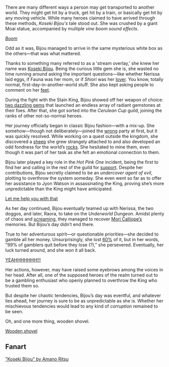 There are many different ways a person may get transported to another world. They might get hit by a truck, get hit by a train, or basically get hit by any moving vehicle. While many heroes claimed to have arrived through these methods, _Koseki Bijou's_ tale stood out. She was crushed by a giant Moai statue, accompanied by multiple _vine boom sound effects_.

[_Boom_](#embed:https://www.youtube.com/live/OTmQwttr1Aw?t=327)

Odd as it was, Bijou managed to arrive in the same mysterious white box as the others—that was what mattered.

Thanks to something many referred to as a 'stream overlay,' she knew her name was [Koseki Bijou](https://www.youtube.com/live/OTmQwttr1Aw?feature=shared&t=381). Being the curious little gem she is, she wasted no time running around asking the important questions—like whether Nerissa laid eggs, if Fauna was her mom, or if _Shiori_ was her [lover](https://www.youtube.com/live/OTmQwttr1Aw?feature=shared&t=972). You know, totally normal, first-day-in-another-world stuff. She also kept asking people to comment on her [feet](https://www.youtube.com/live/OTmQwttr1Aw?feature=shared&t=2669).

During the fight with the Stain King, Bijou showed off her weapon of choice: [two dazzling gems](https://www.youtube.com/live/OTmQwttr1Aw?feature=shared&t=3377) that launched an endless array of radiant gemstones at their foes. After that, she got sorted into the _Cerulean Cup_ guild, joining the ranks of other not-so-normal heroes.

Her journey officially began in classic Bijou fashion—with a mix-up. She somehow—though not deliberately—joined the [wrong](https://www.youtube.com/live/OTmQwttr1Aw?feature=shared&t=4058) party at first, but it was quickly resolved. While working on a quest outside the kingdom, she discovered a [sheep](https://www.youtube.com/live/OTmQwttr1Aw?feature=shared&t=4470) she grew strangely attached to and also developed an odd fondness for the world’s [rocks](https://www.youtube.com/live/OTmQwttr1Aw?feature=shared&t=5204). She hesitated to mine them, even though it was part of her task as she felt an emotional connection to them.

Bijou later played a key role in the _Hot Pink One_ incident, being the first to find her and calling in the rest of the guild for [support](https://www.youtube.com/live/OTmQwttr1Aw?feature=shared&t=5851). Despite her contributions, Bijou secretly claimed to be an _undercover agent of evil_, plotting to overthrow the system someday. She even went so far as to offer her assistance to Jyon Watson in assassinating the King, proving she’s more unpredictable than the King might have anticipated.

[Let me help you with that](#embed:https://www.youtube.com/live/OTmQwttr1Aw?feature=shared&t=6329)

As her day continued, Bijou eventually teamed up with Nerissa, the two doggos, and later, Raora, to take on the _Underworld Dungeon_. Amidst plenty of chaos and [screaming](https://www.youtube.com/live/Fr6yMByDTIs?feature=shared&t=3318v), they managed to recover [Mori Calliope’s](https://www.youtube.com/live/Fr6yMByDTIs?feature=shared&t=4986) memories. But Bijou’s day didn’t end there.

True to her adventurous spirit—or questionable priorities—she decided to gamble all her money. Unsurprisingly, she lost [60%](https://www.youtube.com/live/Fr6yMByDTIs?feature=shared&t=7354) of it, but in her words, "99% of gamblers quit before they lose (?)," she persevered. Eventually, her luck turned around, and she won it all back.

[YEAHHHHHHH!!!](#embed:https://www.youtube.com/live/Fr6yMByDTIs?feature=shared&t=8864)

Her actions, however, may have raised some eyebrows among the voices in her head. After all, one of the supposed heroes of the realm turned out to be a gambling enthusiast who openly planned to overthrow the King who trusted them so.

But despite her chaotic tendencies, Bijou’s day was eventful, and whatever lies ahead, her journey is sure to be as unpredictable as she is. Whether her mischievous tendencies would lead to any kind of _corruption_ remained to be seen.

Oh, and one more thing, wooden shovel.

[Wooden shovel](#embed:https://www.youtube.com/live/Fr6yMByDTIs?t=7886)

## Fanart

["Koseki Bijou" by Amano Ritsu](https://x.com/Amano_Ritsu827/status/1901978737610301805)
